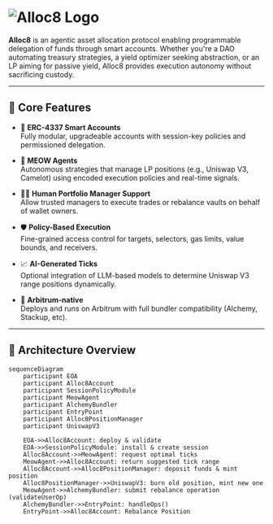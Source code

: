 # ![Alloc8 Logo](https://github.com/user-attachments/assets/7f79c33a-0cf2-4eec-bfbb-d0e266621837)

**Alloc8** is an agentic asset allocation protocol enabling programmable delegation of funds through smart accounts. Whether you're a DAO automating treasury strategies, a yield optimizer seeking abstraction, or an LP aiming for passive yield, Alloc8 provides execution autonomy without sacrificing custody.

---

## 🧠 Core Features

- 🔐 **ERC-4337 Smart Accounts**  
  Fully modular, upgradeable accounts with session-key policies and permissioned delegation.

- 🧬 **MEOW Agents**  
  Autonomous strategies that manage LP positions (e.g., Uniswap V3, Camelot) using encoded execution policies and real-time signals.

- 🧑‍💼 **Human Portfolio Manager Support**  
  Allow trusted managers to execute trades or rebalance vaults on behalf of wallet owners.

- 🛡 **Policy-Based Execution**  
  Fine-grained access control for targets, selectors, gas limits, value bounds, and receivers.

- 📈 **AI-Generated Ticks**  
  Optional integration of LLM-based models to determine Uniswap V3 range positions dynamically.

- 🌉 **Arbitrum-native**  
  Deploys and runs on Arbitrum with full bundler compatibility (Alchemy, Stackup, etc).

---

## 🔗 Architecture Overview

```mermaid
sequenceDiagram
    participant EOA
    participant Alloc8Account
    participant SessionPolicyModule
    participant MeowAgent
    participant AlchemyBundler
    participant EntryPoint
    participant Alloc8PositionManager
    participant UniswapV3

    EOA->>Alloc8Account: deploy & validate
    EOA->>SessionPolicyModule: install & create session
    Alloc8Account->>MeowAgent: request optimal ticks
    MeowAgent->>Alloc8Account: return suggested tick range
    Alloc8Account->>Alloc8PositionManager: deposit funds & mint position
    Alloc8PositionManager->>UniswapV3: burn old position, mint new one
    MeowAgent->>AlchemyBundler: submit rebalance operation (validateUserOp)
    AlchemyBundler->>EntryPoint: handleOps()
    EntryPoint->>Alloc8Account: Rebalance Position
